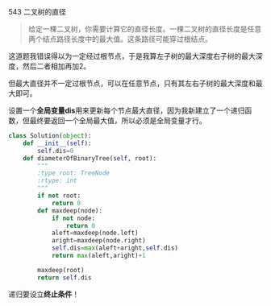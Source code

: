 543 二叉树的直径

> 给定一棵二叉树，你需要计算它的直径长度。一棵二叉树的直径长度是任意两个结点路径长度中的最大值。这条路径可能穿过根结点。

这道题我错误得以为一定经过根节点，于是我算左子树的最大深度右子树的最大深度，然后二者相加再加2。

但最大直径并不一定过根节点，可以在任意节点，只有其左右子树的最大深度和最大即可。

设置一个**全局变量dis**用来更新每个节点最大直径，因为我新建立了一个递归函数，但最终要返回一个全局最大值，所以必须是全局变量才行。

```python
class Solution(object):
    def __init__(self):
        self.dis=0
    def diameterOfBinaryTree(self, root):
        """
        :type root: TreeNode
        :rtype: int
        """
        if not root:
            return 0
        def maxdeep(node):
            if not node:
                return 0
            aleft=maxdeep(node.left)
            aright=maxdeep(node.right)
            self.dis=max(aleft+aright,self.dis)
            return max(aleft,aright)+1

        maxdeep(root)
        return self.dis
```

递归要设立**终止条件**！